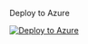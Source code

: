 Deploy to Azure

[![Deploy to Azure](https://aka.ms/deploytoazurebutton)](https://portal.azure.com/#create/Microsoft.Template/uri/https%3A%2F%2Fraw.githubusercontent.com%2Fice-engineering%2FTest-Onboarding%2FAlexTest%2FWorkbookTesting%2FWorkbookTestDeployment.json/createUIDefinitionUri/https%3A%2F%2Fraw.githubusercontent.com%2Fice-engineering%2FTest-Onboarding%2FAlexTest%2FWorkbookTesting%2FcreateUiDefinition.json)
